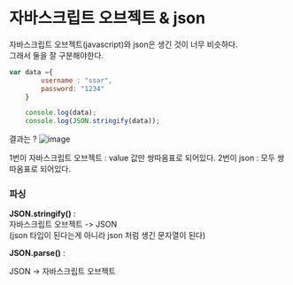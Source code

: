 # 자바스크립트 오브젝트 & json

자바스크립트 오브젝트(javascript)와 json은 생긴 것이 너무 비슷하다. <br/> 그래서 둘을 잘 구분해야한다.

```javascript
var data ={
		username : "ssar",
		password: "1234"
	}

	console.log(data);
	console.log(JSON.stringify(data));
```

결과는 ?
![image](https://user-images.githubusercontent.com/66653324/105654374-398bc780-5f01-11eb-93a8-8c219d20e0b4.png)


1번이 자바스크립트 오브젝트 : value 값만 쌍따옴표로 되어있다.
2번이 json :  모두 쌍따옴표로 되어있다.




### 파싱

__JSON.stringify()__ :  <br/>
자바스크립트 오브젝트 -> JSON <br/>(json 타입이 된다는게 아니라 json 처럼 생긴 문자열이 된다)



__JSON.parse()__ : <br/>

JSON -> 자바스크립트 오브젝트